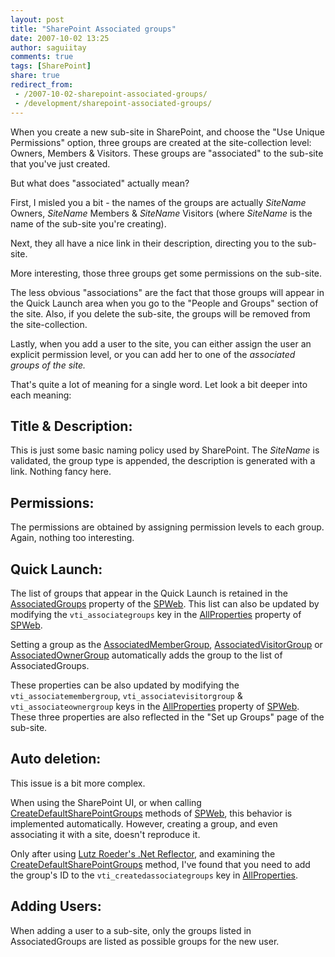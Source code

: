 ```yaml
---
layout: post
title: "SharePoint Associated groups"
date: 2007-10-02 13:25
author: saguiitay
comments: true
tags: [SharePoint]
share: true
redirect_from:
 - /2007-10-02-sharepoint-associated-groups/
 - /development/sharepoint-associated-groups/
---
```

When you create a new sub-site in SharePoint, and choose the "Use Unique Permissions" option, three groups are 
created at the site-collection level: Owners, Members & Visitors. These groups are "associated" to the sub-site that you've just created.

But what does "associated" actually mean?

First, I misled you a bit - the names of the groups are actually _SiteName_ Owners, _SiteName_ Members & _SiteName_ Visitors (where _SiteName_ is the name of the sub-site you're creating).

Next, they all have a nice link in their description, directing you to the sub-site.

More interesting, those three groups get some permissions on the sub-site.

The less obvious "associations" are the fact that those groups will appear in the Quick Launch area when you go to the "People and Groups" section of the site. 
Also, if you delete the sub-site, the groups will be removed from the site-collection.

Lastly, when you add a user to the site, you can either assign the user an explicit permission level, or you can add her to one of the *associated groups of the site.*

That's quite a lot of meaning for a single word. Let look a bit deeper into each meaning:

## Title & Description:

This is just some basic naming policy used by SharePoint. The _SiteName_ is validated, the group type is appended, the description is generated with a link. Nothing fancy here.

## Permissions:

The permissions are obtained by assigning permission levels to each group. Again, nothing too interesting.

## Quick Launch:

The list of groups that appear in the Quick Launch is retained in the 
[AssociatedGroups](http://msdn2.microsoft.com/en-us/library/microsoft.sharepoint.spweb.associatedgroups.aspx) property of the 
[SPWeb](http://msdn2.microsoft.com/en-us/library/microsoft.sharepoint.spweb.aspx). 
This list can also be updated by modifying the `vti_associategroups` key in the [AllProperties](http://msdn2.microsoft.com/en-us/library/microsoft.sharepoint.spweb.allproperties.aspx)
property of [SPWeb](http://msdn2.microsoft.com/en-us/library/microsoft.sharepoint.spweb.aspx).

Setting a group as the [AssociatedMemberGroup](http://msdn2.microsoft.com/en-us/library/microsoft.sharepoint.spweb.associatedmembergroup.aspx),
[AssociatedVisitorGroup](http://msdn2.microsoft.com/en-us/library/microsoft.sharepoint.spweb.associatedvisitorgroup.aspx) or
[AssociatedOwnerGroup](http://msdn2.microsoft.com/en-us/library/microsoft.sharepoint.spweb.associatedownergroup.aspx) automatically
adds the group to the list of AssociatedGroups. 

These properties can be also updated by modifying the `vti_associatemembergroup`, `vti_associatevisitorgroup` & `vti_associateownergroup`
keys in the [AllProperties](http://msdn2.microsoft.com/en-us/library/microsoft.sharepoint.spweb.allproperties.aspx) property of 
[SPWeb](http://msdn2.microsoft.com/en-us/library/microsoft.sharepoint.spweb.aspx). These three properties are also reflected in the 
"Set up Groups" page of the sub-site.

## Auto deletion:

This issue is a bit more complex. 

When using the SharePoint UI, or when calling [CreateDefaultSharePointGroups](http://msdn2.microsoft.com/en-us/library/microsoft.sharepoint.spweb.createdefaultassociatedgroups.aspx)
methods of [SPWeb](http://msdn2.microsoft.com/en-us/library/microsoft.sharepoint.spweb.aspx), this behavior is implemented automatically.
However, creating a group, and even associating it with a site, doesn't reproduce it. 

Only after using [Lutz Roeder's .Net Reflector](http://www.aisto.com/roeder/dotnet), and examining the [CreateDefaultSharePointGroups](http://msdn2.microsoft.com/en-us/library/microsoft.sharepoint.spweb.createdefaultassociatedgroups.aspx)
method, I've found that you need to add the group's ID to the `vti_createdassociategroups` key in 
[AllProperties](http://msdn2.microsoft.com/en-us/library/microsoft.sharepoint.spweb.allproperties.aspx).

## Adding Users:

When adding a user to a sub-site, only the groups listed in AssociatedGroups are listed as possible groups for the new user.



